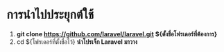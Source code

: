 # การนำไปประยุกต์ใช้

1. <strong>git clone https://github.com/laravel/laravel.git \${ตั้งชื่อโฟรเดอร์ที่ต้องการ}</strong>
2. cd \${โฟรเดอร์ที่ตั้งชื่อไว้} <strong>นำโปรเจ็ก Laravel มาวาง </strong>
